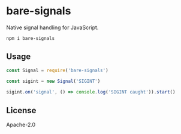 # bare-signals

Native signal handling for JavaScript.

```
npm i bare-signals
```

## Usage

```js
const Signal = require('bare-signals')

const sigint = new Signal('SIGINT')

sigint.on('signal', () => console.log('SIGINT caught')).start()
```

## License

Apache-2.0
